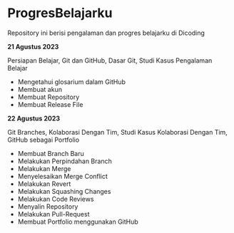 # ProgresBelajarku
Repository ini berisi pengalaman dan progres belajarku di Dicoding

**21 Agustus 2023**

Persiapan Belajar, Git dan GitHub, Dasar Git, Studi Kasus Pengalaman Belajar
* Mengetahui glosarium dalam GitHub
* Membuat akun
* Membuat Repository
* Membuat Release File


**22 Agustus 2023**

 Git Branches, Kolaborasi Dengan Tim, Studi Kasus Kolaborasi Dengan Tim, GitHub sebagai Portfolio
  * Membuat Branch Baru
  * Melakukan Perpindahan Branch
  * Melakukan Merge
  * Menyelesaikan Merge Conflict
  * Melakukan Revert
  * Melakukan Squashing Changes
  * Melakukan Code Reviews
  * Menyalin Repository
  * Melakukan Pull-Request
  * Membuat Portfolio menggunakan GitHub
